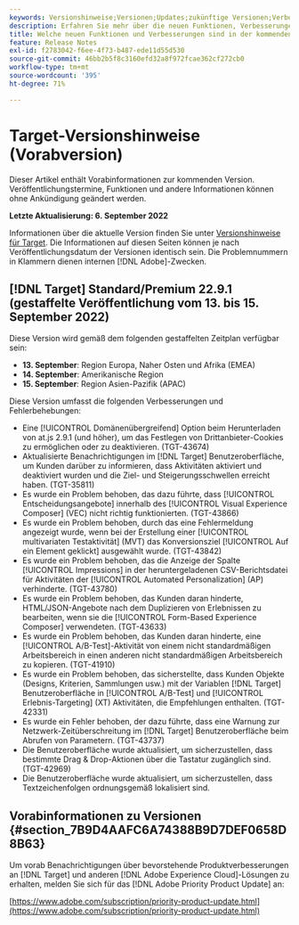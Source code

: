 ```yaml
---
keywords: Versionshinweise;Versionen;Updates;zukünftige Versionen;Verbesserungen;neue Funktionen;Fehlerbehebungen;Updates;Vorabversion
description: Erfahren Sie mehr über die neuen Funktionen, Verbesserungen und Fehlerbehebungen in der kommenden Version von Adobe Target sowie in den zugehörigen SDKs, APIs und JavaScript-Bibliotheken.
title: Welche neuen Funktionen und Verbesserungen sind in der kommenden Version enthalten?
feature: Release Notes
exl-id: f2783042-f6ee-4f73-b487-ede11d55d530
source-git-commit: 46bb2b5f8c3160efd32a8f972fcae362cf272cb0
workflow-type: tm+mt
source-wordcount: '395'
ht-degree: 71%

---
```


# Target-Versionshinweise (Vorabversion)

Dieser Artikel enthält Vorabinformationen zur kommenden Version. Veröffentlichungstermine, Funktionen und andere Informationen können ohne Ankündigung geändert werden.

**Letzte Aktualisierung: 6. September 2022**

Informationen über die aktuelle Version finden Sie unter [Versionshinweise für Target](release-notes.md). Die Informationen auf diesen Seiten können je nach Veröffentlichungsdatum der Versionen identisch sein. Die Problemnummern in Klammern dienen internen [!DNL Adobe]-Zwecken.

## [!DNL Target] Standard/Premium 22.9.1 (gestaffelte Veröffentlichung vom 13. bis 15. September 2022)

Diese Version wird gemäß dem folgenden gestaffelten Zeitplan verfügbar sein:

* **13. September**: Region Europa, Naher Osten und Afrika (EMEA)
* **14. September**: Amerikanische Region
* **15. September**: Region Asien-Pazifik (APAC)

Diese Version umfasst die folgenden Verbesserungen und Fehlerbehebungen:

* Eine [!UICONTROL Domänenübergreifend] Option beim Herunterladen von at.js 2.9.1 (und höher), um das Festlegen von Drittanbieter-Cookies zu ermöglichen oder zu deaktivieren. (TGT-43674)
* Aktualisierte Benachrichtigungen im [!DNL Target] Benutzeroberfläche, um Kunden darüber zu informieren, dass Aktivitäten aktiviert und deaktiviert wurden und die Ziel- und Steigerungsschwellen erreicht haben. (TGT-35811)
* Es wurde ein Problem behoben, das dazu führte, dass [!UICONTROL Entscheidungsangebote] innerhalb des [!UICONTROL Visual Experience Composer] (VEC) nicht richtig funktionierten. (TGT-43866)
* Es wurde ein Problem behoben, durch das eine Fehlermeldung angezeigt wurde, wenn bei der Erstellung einer [!UICONTROL multivariaten Testaktivität] (MVT) das Konversionsziel [!UICONTROL Auf ein Element geklickt] ausgewählt wurde. (TGT-43842)
* Es wurde ein Problem behoben, das die Anzeige der Spalte [!UICONTROL Impressions] in der heruntergeladenen CSV-Berichtsdatei für Aktivitäten der [!UICONTROL Automated Personalization] (AP) verhinderte. (TGT-43780)
* Es wurde ein Problem behoben, das Kunden daran hinderte, HTML/JSON-Angebote nach dem Duplizieren von Erlebnissen zu bearbeiten, wenn sie die [!UICONTROL Form-Based Experience Composer] verwendeten. (TGT-43633)
* Es wurde ein Problem behoben, das Kunden daran hinderte, eine [!UICONTROL A/B-Test]-Aktivität von einem nicht standardmäßigen Arbeitsbereich in einen anderen nicht standardmäßigen Arbeitsbereich zu kopieren. (TGT-41910)
* Es wurde ein Problem behoben, das sicherstellte, dass Kunden Objekte (Designs, Kriterien, Sammlungen usw.) mit der Variablen [!DNL Target] Benutzeroberfläche in [!UICONTROL A/B-Test] und [!UICONTROL Erlebnis-Targeting] (XT) Aktivitäten, die Empfehlungen enthalten. (TGT-42331)
* Es wurde ein Fehler behoben, der dazu führte, dass eine Warnung zur Netzwerk-Zeitüberschreitung im [!DNL Target] Benutzeroberfläche beim Abrufen von Parametern. (TGT-43737)
* Die Benutzeroberfläche wurde aktualisiert, um sicherzustellen, dass bestimmte Drag &amp; Drop-Aktionen über die Tastatur zugänglich sind. (TGT-42969)
* Die Benutzeroberfläche wurde aktualisiert, um sicherzustellen, dass Textzeichenfolgen ordnungsgemäß lokalisiert sind.

## Vorabinformationen zu Versionen {#section_7B9D4AAFC6A74388B9D7DEF0658D8B63}

Um vorab Benachrichtigungen über bevorstehende Produktverbesserungen an [!DNL Target] und anderen [!DNL Adobe Experience Cloud]-Lösungen zu erhalten, melden Sie sich für das [!DNL Adobe Priority Product Update] an:

[https://www.adobe.com/subscription/priority-product-update.html](https://www.adobe.com/subscription/priority-product-update.html)
